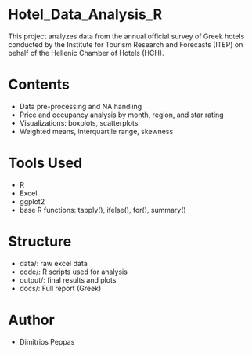 # Hotel_Data_Analysis_R

This project analyzes data from the annual official survey of Greek hotels conducted by the Institute for Tourism Research and Forecasts (ITEP) on behalf of the Hellenic Chamber of Hotels (HCH).

# Contents 

- Data pre-processing and NA handling
- Price and occupancy analysis by month, region, and star rating
- Visualizations: boxplots, scatterplots 
- Weighted means, interquartile range, skewness

# Tools Used

- R
- Excel
- ggplot2
- base R functions: tapply(), ifelse(), for(), summary()

# Structure

- data/: raw excel data
- code/: R scripts used for analysis
- output/: final results and plots
- docs/: Full report (Greek)

# Author

- Dimitrios Peppas
